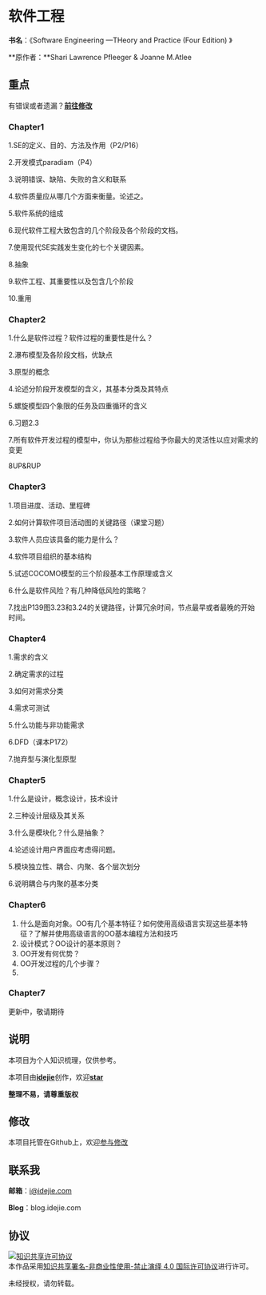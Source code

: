 # 软件工程

**书名**：《Software Engineering —THeory and Practice (Four Edition) 》

**原作者：**Shari Lawrence Pfleeger & Joanne M.Atlee

## 重点

有错误或者遗漏？[**前往修改**](https://github.com/YangDejie/SE/edit/master/README.md)

### Chapter1

1.SE的定义、目的、方法及作用（P2/P16）

2.开发模式paradiam（P4）

3.说明错误、缺陷、失败的含义和联系

4.软件质量应从哪几个方面来衡量。论述之。

5.软件系统的组成

6.现代软件工程大致包含的几个阶段及各个阶段的文档。

7.使用现代SE实践发生变化的七个关键因素。

8.抽象

9.软件工程、其重要性以及包含几个阶段

10.重用

### Chapter2

1.什么是软件过程？软件过程的重要性是什么？

2.瀑布模型及各阶段文档，优缺点

3.原型的概念

4.论述分阶段开发模型的含义，其基本分类及其特点

5.螺旋模型四个象限的任务及四重循环的含义

6.习题2.3

7.所有软件开发过程的模型中，你认为那些过程给予你最大的灵活性以应对需求的变更

8UP&RUP

### Chapter3

1.项目进度、活动、里程碑

2.如何计算软件项目活动图的关键路径（课堂习题）

3.软件人员应该具备的能力是什么？

4.软件项目组织的基本结构

5.试述COCOMO模型的三个阶段基本工作原理或含义

6.什么是软件风险？有几种降低风险的策略？

7.找出P139图3.23和3.24的关键路径，计算冗余时间，节点最早或者最晚的开始时间。

### Chapter4

1.需求的含义

2.确定需求的过程

3.如何对需求分类

4.需求可测试

5.什么功能与非功能需求

6.DFD（课本P172）

7.抛弃型与演化型原型

### Chapter5

1.什么是设计，概念设计，技术设计

2.三种设计层级及其关系

3.什么是模块化？什么是抽象？

4.论述设计用户界面应考虑得问题。

5.模块独立性、耦合、内聚、各个层次划分

6.说明耦合与内聚的基本分类

### Chapter6

1. 什么是面向对象。OO有几个基本特征？如何使用高级语言实现这些基本特征？了解并使用高级语言的OO基本编程方法和技巧
2. 设计模式？OO设计的基本原则？
3. OO开发有何优势？
4. OO开发过程的几个步骤？
5. ​

### Chapter7

更新中，敬请期待

## 说明

本项目为个人知识梳理，仅供参考。

本项目由[**idejie**](https://github.com/YangDejie)创作，欢迎[**star**](https://github.com/YangDejie/SE)

**整理不易，请尊重版权**

## 修改

本项目托管在Github上，欢迎[参与修改](https://github.com/YangDejie/SE)

## 联系我

**邮箱**：i@idejie.com

**Blog**：blog.idejie.com



## 协议

<a rel="license" href="http://creativecommons.org/licenses/by-nc-nd/4.0/"><img alt="知识共享许可协议" style="border-width:0" src="https://i.creativecommons.org/l/by-nc-nd/4.0/88x31.png" /></a><br />本作品采用<a rel="license" href="http://creativecommons.org/licenses/by-nc-nd/4.0/">知识共享署名-非商业性使用-禁止演绎 4.0 国际许可协议</a>进行许可。

未经授权，请勿转载。